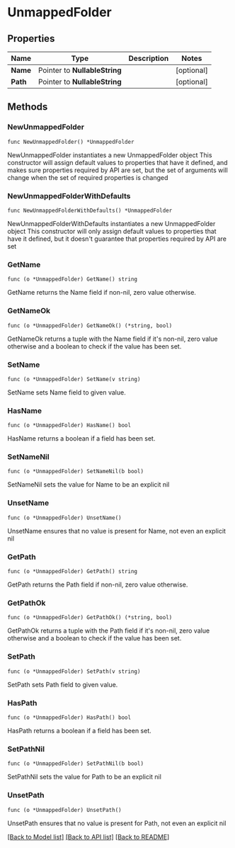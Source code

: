 # UnmappedFolder

## Properties

Name | Type | Description | Notes
------------ | ------------- | ------------- | -------------
**Name** | Pointer to **NullableString** |  | [optional] 
**Path** | Pointer to **NullableString** |  | [optional] 

## Methods

### NewUnmappedFolder

`func NewUnmappedFolder() *UnmappedFolder`

NewUnmappedFolder instantiates a new UnmappedFolder object
This constructor will assign default values to properties that have it defined,
and makes sure properties required by API are set, but the set of arguments
will change when the set of required properties is changed

### NewUnmappedFolderWithDefaults

`func NewUnmappedFolderWithDefaults() *UnmappedFolder`

NewUnmappedFolderWithDefaults instantiates a new UnmappedFolder object
This constructor will only assign default values to properties that have it defined,
but it doesn't guarantee that properties required by API are set

### GetName

`func (o *UnmappedFolder) GetName() string`

GetName returns the Name field if non-nil, zero value otherwise.

### GetNameOk

`func (o *UnmappedFolder) GetNameOk() (*string, bool)`

GetNameOk returns a tuple with the Name field if it's non-nil, zero value otherwise
and a boolean to check if the value has been set.

### SetName

`func (o *UnmappedFolder) SetName(v string)`

SetName sets Name field to given value.

### HasName

`func (o *UnmappedFolder) HasName() bool`

HasName returns a boolean if a field has been set.

### SetNameNil

`func (o *UnmappedFolder) SetNameNil(b bool)`

 SetNameNil sets the value for Name to be an explicit nil

### UnsetName
`func (o *UnmappedFolder) UnsetName()`

UnsetName ensures that no value is present for Name, not even an explicit nil
### GetPath

`func (o *UnmappedFolder) GetPath() string`

GetPath returns the Path field if non-nil, zero value otherwise.

### GetPathOk

`func (o *UnmappedFolder) GetPathOk() (*string, bool)`

GetPathOk returns a tuple with the Path field if it's non-nil, zero value otherwise
and a boolean to check if the value has been set.

### SetPath

`func (o *UnmappedFolder) SetPath(v string)`

SetPath sets Path field to given value.

### HasPath

`func (o *UnmappedFolder) HasPath() bool`

HasPath returns a boolean if a field has been set.

### SetPathNil

`func (o *UnmappedFolder) SetPathNil(b bool)`

 SetPathNil sets the value for Path to be an explicit nil

### UnsetPath
`func (o *UnmappedFolder) UnsetPath()`

UnsetPath ensures that no value is present for Path, not even an explicit nil

[[Back to Model list]](../README.md#documentation-for-models) [[Back to API list]](../README.md#documentation-for-api-endpoints) [[Back to README]](../README.md)


